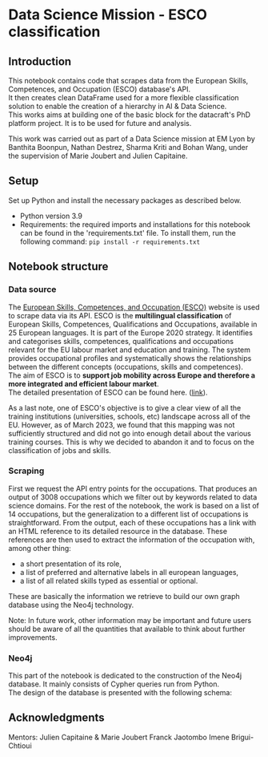 # Data Science Mission - ESCO classification

## Introduction 

This notebook contains code that scrapes data from the  European Skills, Competences, and Occupation (ESCO) database's API.  
It then creates clean DataFrame used for a more flexible classification solution to enable the creation of a hierarchy in AI & Data Science.  
This works aims at building one of the basic block for the datacraft's PhD platform project. It is to be used for future and analysis. 

This work was carried out as part of a Data Science mission at EM Lyon by Banthita Boonpun, Nathan Destrez, Sharma Kriti and Bohan Wang, under the supervision of Marie Joubert and Julien Capitaine.


## Setup 
Set up Python and install the necessary packages as described below. 
 - Python version 3.9
 - Requirements: the required imports and installations for this notebook can be found in the 'requirements.txt' file. To install them, run the following command:  `pip install -r requirements.txt`


## Notebook structure

### Data source 

The [European Skills, Competences, and Occupation (ESCO)](https://esco.ec.europa.eu/en) website is used to scrape data via its API.
ESCO is the **multilingual classification** of European Skills, Competences, Qualifications and Occupations, available in 25 European languages. It is part of the Europe 2020 strategy.
It identifies and categorises skills, competences, qualifications and occupations relevant for the EU labour market and education and training. The system provides occupational profiles and systematically shows the relationships between the different concepts (occupations, skills and competences).  
The aim of ESCO is to **support job mobility across Europe and therefore a more integrated and efficient labour market**.  
The detailed presentation of ESCO can be found here. ([link](https://esco.ec.europa.eu/en/about-esco)).

As a last note, one of ESCO's objective is to give a clear view of all the training institutions (universities, schools, etc) landscape across all of the EU.
However, as of March 2023, we found that this mapping was not sufficiently structured and did not go into enough detail about the various training courses. This is why we decided to abandon it and to focus on the classification of jobs and skills. 


### Scraping

First we request the API entry points for the occupations. That produces an output of 3008 occupations which we filter out by keywords related to data science domains.
For the rest of the notebook, the work is based on a list of 14 occupations, but the generalization to a different list of occupations is straightforward. 
From the output, each of these occupations has a link with an HTML reference to its detailed resource in the database. These references are then used to extract the information of the occupation with, among other thing:
 - a short presentation of its role,
 - a list of preferred and alternative labels in all european languages,
 - a list of all related skills typed as essential or optional.

These are basically the information we retrieve to build our own graph database using the Neo4j technology.

Note: In future work, other information may be important and future users should be aware of all the quantities that available to think about further improvements.

### Neo4j

This part of the notebook is dedicated to the construction of the Neo4j database. It mainly consists of Cypher queries run from Python.  
The design of the database is presented with the following schema:



## Acknowledgments
Mentors: Julien Capitaine & Marie Joubert 
Franck Jaotombo
Imene Brigui-Chtioui  

